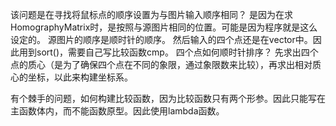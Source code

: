 该问题是在寻找将鼠标点的顺序设置为与图片输入顺序相同？
是因为在求HomographyMatrix时，是按照与源图片相同的位置。可能是因为程序就是这么设定的。
源图片的顺序是顺时针的顺序。
然后输入的四个点还是在vector中。因此用到sort()，需要自己写比较函数cmp。
四个点如何顺时针排序？
先求出四个点的质心（是为了确保四个点在不同的象限，通过象限数来比较），再求出相对质心的坐标，以此来构建坐标系。

有个棘手的问题，如何构建比较函数，因为比较函数只有两个形参。因此只能写在主函数体内，而不能函数原型。因此使用lambda函数。
